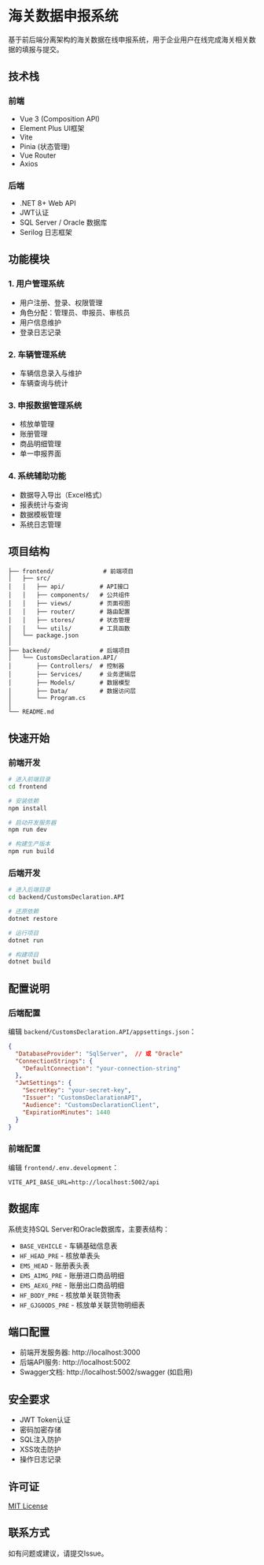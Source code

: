 # 海关数据申报系统

基于前后端分离架构的海关数据在线申报系统，用于企业用户在线完成海关相关数据的填报与提交。

## 技术栈

### 前端
- Vue 3 (Composition API)
- Element Plus UI框架
- Vite
- Pinia (状态管理)
- Vue Router
- Axios

### 后端
- .NET 8+ Web API
- JWT认证
- SQL Server / Oracle 数据库
- Serilog 日志框架

## 功能模块

### 1. 用户管理系统
- 用户注册、登录、权限管理
- 角色分配：管理员、申报员、审核员
- 用户信息维护
- 登录日志记录

### 2. 车辆管理系统
- 车辆信息录入与维护
- 车辆查询与统计

### 3. 申报数据管理系统
- 核放单管理
- 账册管理
- 商品明细管理
- 单一申报界面

### 4. 系统辅助功能
- 数据导入导出（Excel格式）
- 报表统计与查询
- 数据模板管理
- 系统日志管理

## 项目结构

```
├── frontend/              # 前端项目
│   ├── src/
│   │   ├── api/          # API接口
│   │   ├── components/   # 公共组件
│   │   ├── views/        # 页面视图
│   │   ├── router/       # 路由配置
│   │   ├── stores/       # 状态管理
│   │   └── utils/        # 工具函数
│   └── package.json
│
├── backend/              # 后端项目
│   └── CustomsDeclaration.API/
│       ├── Controllers/  # 控制器
│       ├── Services/     # 业务逻辑层
│       ├── Models/       # 数据模型
│       ├── Data/         # 数据访问层
│       └── Program.cs
│
└── README.md
```

## 快速开始

### 前端开发

```bash
# 进入前端目录
cd frontend

# 安装依赖
npm install

# 启动开发服务器
npm run dev

# 构建生产版本
npm run build
```

### 后端开发

```bash
# 进入后端目录
cd backend/CustomsDeclaration.API

# 还原依赖
dotnet restore

# 运行项目
dotnet run

# 构建项目
dotnet build
```

## 配置说明

### 后端配置

编辑 `backend/CustomsDeclaration.API/appsettings.json`：

```json
{
  "DatabaseProvider": "SqlServer",  // 或 "Oracle"
  "ConnectionStrings": {
    "DefaultConnection": "your-connection-string"
  },
  "JwtSettings": {
    "SecretKey": "your-secret-key",
    "Issuer": "CustomsDeclarationAPI",
    "Audience": "CustomsDeclarationClient",
    "ExpirationMinutes": 1440
  }
}
```

### 前端配置

编辑 `frontend/.env.development`：

```
VITE_API_BASE_URL=http://localhost:5002/api
```

## 数据库

系统支持SQL Server和Oracle数据库，主要表结构：

- `BASE_VEHICLE` - 车辆基础信息表
- `HF_HEAD_PRE` - 核放单表头
- `EMS_HEAD` - 账册表头表
- `EMS_AIMG_PRE` - 账册进口商品明细
- `EMS_AEXG_PRE` - 账册出口商品明细
- `HF_BODY_PRE` - 核放单关联货物表
- `HF_GJGOODS_PRE` - 核放单关联货物明细表

## 端口配置

- 前端开发服务器: http://localhost:3000
- 后端API服务: http://localhost:5002
- Swagger文档: http://localhost:5002/swagger (如启用)

## 安全要求

- JWT Token认证
- 密码加密存储
- SQL注入防护
- XSS攻击防护
- 操作日志记录

## 许可证

[MIT License](LICENSE)

## 联系方式

如有问题或建议，请提交Issue。
